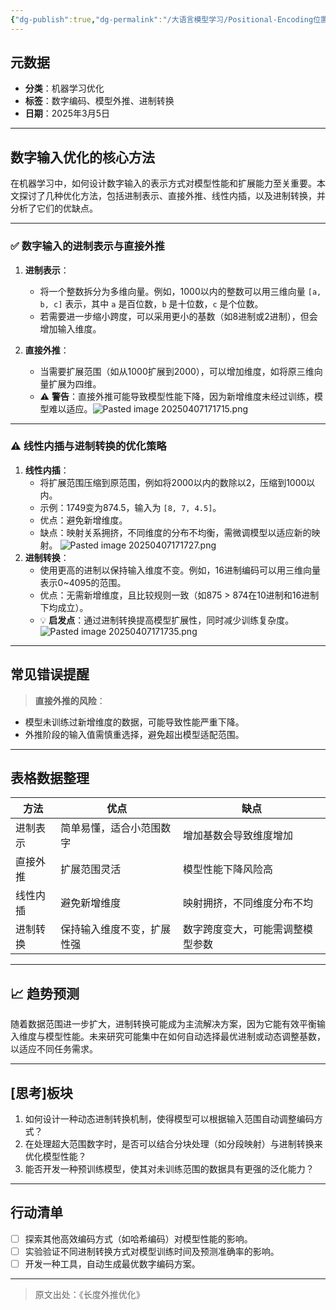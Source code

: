 ```yaml
---
{"dg-publish":true,"dg-permalink":"/大语言模型学习/Positional-Encoding位置编码/数字输入优化与外推方法解析","dg-home":false,"dg-description":"在此输入笔记的描述","dg-hide":false,"dg-hide-title":false,"dg-show-backlinks":true,"dg-show-local-graph":true,"dg-show-inline-title":true,"dg-pinned":false,"dg-passphrase":"在此输入访问密码","dg-enable-mathjax":false,"dg-enable-mermaid":false,"dg-enable-uml":false,"dg-note-icon":0,"dg-enable-dataview":false,"tags":["NLP"],"permalink":"/大语言模型学习/Positional-Encoding位置编码/数字输入优化与外推方法解析/","dgShowBacklinks":true,"dgShowLocalGraph":true,"dgShowInlineTitle":true,"dgPassFrontmatter":true,"noteIcon":0,"created":"2025-04-07T17:16:37.897+08:00","updated":"2025-04-12T12:56:13.218+08:00"}
---
```




## 元数据
- **分类**：机器学习优化
- **标签**：数字编码、模型外推、进制转换
- **日期**：2025年3月5日

---



## 数字输入优化的核心方法
在机器学习中，如何设计数字输入的表示方式对模型性能和扩展能力至关重要。本文探讨了几种优化方法，包括进制表示、直接外推、线性内插，以及进制转换，并分析了它们的优缺点。

---

### ✅ 数字输入的进制表示与直接外推
1. **进制表示**：
   - 将一个整数拆分为多维向量。例如，1000以内的整数可以用三维向量 `[a, b, c]` 表示，其中 `a` 是百位数，`b` 是十位数，`c` 是个位数。
   - 若需要进一步缩小跨度，可以采用更小的基数（如8进制或2进制），但会增加输入维度。

2. **直接外推**：
   - 当需要扩展范围（如从1000扩展到2000），可以增加维度，如将原三维向量扩展为四维。
   - ⚠ **警告**：直接外推可能导致模型性能下降，因为新增维度未经过训练，模型难以适应。![Pasted image 20250407171715.png](/img/user/%E9%99%84%E4%BB%B6/Pasted%20image%2020250407171715.png)

---


### ⚠ 线性内插与进制转换的优化策略
1. **线性内插**：
   - 将扩展范围压缩到原范围，例如将2000以内的数除以2，压缩到1000以内。
   - 示例：1749变为874.5，输入为 `[8, 7, 4.5]`。
   - 优点：避免新增维度。
   - 缺点：映射关系拥挤，不同维度的分布不均衡，需微调模型以适应新的映射。
![Pasted image 20250407171727.png](/img/user/%E9%99%84%E4%BB%B6/Pasted%20image%2020250407171727.png)
1. **进制转换**：
   - 使用更高的进制以保持输入维度不变。例如，16进制编码可以用三维向量表示0~4095的范围。
   - 优点：无需新增维度，且比较规则一致（如875 > 874在10进制和16进制下均成立）。
   - 💡 **启发点**：通过进制转换提高模型扩展性，同时减少训练复杂度。
![Pasted image 20250407171735.png](/img/user/%E9%99%84%E4%BB%B6/Pasted%20image%2020250407171735.png)
---



## 常见错误提醒
> **直接外推的风险**：
- 模型未训练过新增维度的数据，可能导致性能严重下降。
- 外推阶段的输入值需慎重选择，避免超出模型适配范围。

---



## 表格数据整理
| 方法            | 优点                                   | 缺点                                   |
|-----------------|---------------------------------------|---------------------------------------|
| 进制表示        | 简单易懂，适合小范围数字              | 增加基数会导致维度增加                |
| 直接外推        | 扩展范围灵活                         | 模型性能下降风险高                    |
| 线性内插        | 避免新增维度                         | 映射拥挤，不同维度分布不均            |
| 进制转换        | 保持输入维度不变，扩展性强           | 数字跨度变大，可能需调整模型参数       |

---



## 📈 趋势预测
随着数据范围进一步扩大，进制转换可能成为主流解决方案，因为它能有效平衡输入维度与模型性能。未来研究可能集中在如何自动选择最优进制或动态调整基数，以适应不同任务需求。

---



## [思考]板块
1. 如何设计一种动态进制转换机制，使得模型可以根据输入范围自动调整编码方式？
2. 在处理超大范围数字时，是否可以结合分块处理（如分段映射）与进制转换来优化模型性能？
3. 能否开发一种预训练模型，使其对未训练范围的数据具有更强的泛化能力？

---



## 行动清单
- [ ] 探索其他高效编码方式（如哈希编码）对模型性能的影响。
- [ ] 实验验证不同进制转换方式对模型训练时间及预测准确率的影响。
- [ ] 开发一种工具，自动生成最优数字编码方案。

---

> 原文出处：《长度外推优化》
